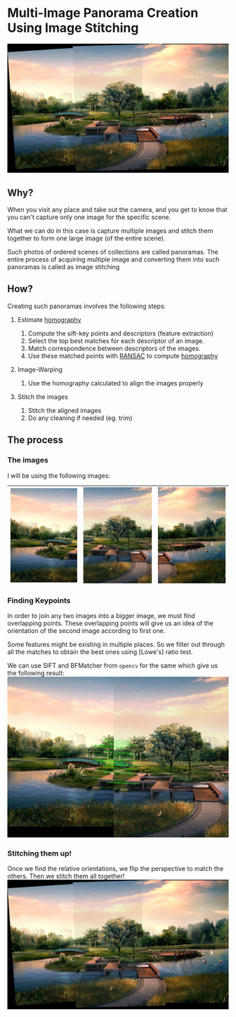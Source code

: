 # Multi-Image Panorama Creation Using Image Stitching

![Result](examples/result.jpg)

## Why?

When you visit any place and take out the camera, and you get to know that you can't capture only one image for the specific scene.

What we can do in this case is capture multiple images and stitch them together to form one large image (of the entire scene).

Such photos of ordered scenes of collections are called panoramas. The entire process of acquiring multiple image and converting them into such panoramas is called as image stitching


## How?

Creating such panoramas involves the following steps:

1.  Estimate [homography](https://docs.opencv.org/3.4.1/d9/dab/tutorial_homography.html)
    1. Compute the sift-key points and descriptors (feature extraction)
    2. Select the top best matches for each descriptor of an image.
    3. Match correspondence between descriptors of the images.
    4. Use these matched points with [RANSAC](https://www.mathworks.com/discovery/ransac.html) to compute [homography](https://docs.opencv.org/3.4.1/d9/dab/tutorial_homography.html)

2.  Image-Warping
    1. Use the homography calculated to align the images properly

3. Stitch the images
    1. Stitch the aligned images
    1. Do any cleaning if needed (eg. trim)

## The process

### The images
I will be using the following images:

![Image 1](images/row-1-col-1.jpg)  |  ![Image 2](images/row-1-col-2.jpg) | ![Image 3](images/row-1-col-3.jpg)
:-------------------------:|:-------------------------:|:-------------------------:

### Finding Keypoints
In order to join any two images into a bigger image, we must find overlapping points. These overlapping points will give us an idea of the orientation of the second image according to first one.

Some features might be existing in multiple places. So we filter out through all the matches to obtain the best ones using [Lowe's] ratio test.

We can use SIFT and BFMatcher from `opencv` for the same which give us the following result:
![Key points](examples/keypoints.jpg)

### Stitching them up!
Once we find the relative orientations, we flip the perspective to match the others.
Then we stitch them all together!
![Result](examples/result.jpg)
